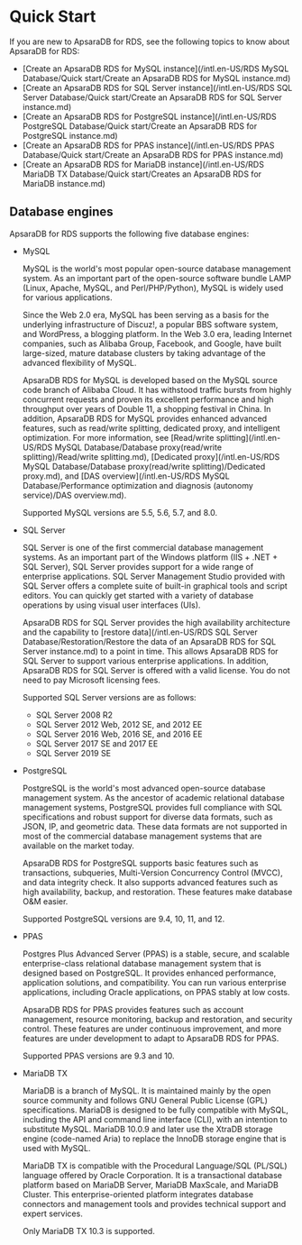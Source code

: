 # Quick Start

If you are new to ApsaraDB for RDS, see the following topics to know about ApsaraDB for RDS:

-   [Create an ApsaraDB RDS for MySQL instance](/intl.en-US/RDS MySQL Database/Quick start/Create an ApsaraDB RDS for MySQL instance.md)
-   [Create an ApsaraDB RDS for SQL Server instance](/intl.en-US/RDS SQL Server Database/Quick start/Create an ApsaraDB RDS for SQL Server instance.md)
-   [Create an ApsaraDB RDS for PostgreSQL instance](/intl.en-US/RDS PostgreSQL Database/Quick start/Create an ApsaraDB RDS for PostgreSQL instance.md)
-   [Create an ApsaraDB RDS for PPAS instance](/intl.en-US/RDS PPAS Database/Quick start/Create an ApsaraDB RDS for PPAS instance.md)
-   [Create an ApsaraDB RDS for MariaDB instance](/intl.en-US/RDS MariaDB TX Database/Quick start/Creates an ApsaraDB RDS for MariaDB instance.md)

## Database engines

ApsaraDB for RDS supports the following five database engines:

-   MySQL

    MySQL is the world's most popular open-source database management system. As an important part of the open-source software bundle LAMP \(Linux, Apache, MySQL, and Perl/PHP/Python\), MySQL is widely used for various applications.

    Since the Web 2.0 era, MySQL has been serving as a basis for the underlying infrastructure of Discuz!, a popular BBS software system, and WordPress, a blogging platform. In the Web 3.0 era, leading Internet companies, such as Alibaba Group, Facebook, and Google, have built large-sized, mature database clusters by taking advantage of the advanced flexibility of MySQL.

    ApsaraDB RDS for MySQL is developed based on the MySQL source code branch of Alibaba Cloud. It has withstood traffic bursts from highly concurrent requests and proven its excellent performance and high throughput over years of Double 11, a shopping festival in China. In addition, ApsaraDB RDS for MySQL provides enhanced advanced features, such as read/write splitting, dedicated proxy, and intelligent optimization. For more information, see [Read/write splitting](/intl.en-US/RDS MySQL Database/Database proxy(read/write splitting)/Read/write splitting.md), [Dedicated proxy](/intl.en-US/RDS MySQL Database/Database proxy(read/write splitting)/Dedicated proxy.md), and [DAS overview](/intl.en-US/RDS MySQL Database/Performance optimization and diagnosis (autonomy service)/DAS overview.md).

    Supported MySQL versions are 5.5, 5.6, 5.7, and 8.0.

-   SQL Server

    SQL Server is one of the first commercial database management systems. As an important part of the Windows platform \(IIS + .NET + SQL Server\), SQL Server provides support for a wide range of enterprise applications. SQL Server Management Studio provided with SQL Server offers a complete suite of built-in graphical tools and script editors. You can quickly get started with a variety of database operations by using visual user interfaces \(UIs\).

    ApsaraDB RDS for SQL Server provides the high availability architecture and the capability to [restore data](/intl.en-US/RDS SQL Server Database/Restoration/Restore the data of an ApsaraDB RDS for SQL Server instance.md) to a point in time. This allows ApsaraDB RDS for SQL Server to support various enterprise applications. In addition, ApsaraDB RDS for SQL Server is offered with a valid license. You do not need to pay Microsoft licensing fees.

    Supported SQL Server versions are as follows:

    -   SQL Server 2008 R2
    -   SQL Server 2012 Web, 2012 SE, and 2012 EE
    -   SQL Server 2016 Web, 2016 SE, and 2016 EE
    -   SQL Server 2017 SE and 2017 EE
    -   SQL Server 2019 SE
-   PostgreSQL

    PostgreSQL is the world's most advanced open-source database management system. As the ancestor of academic relational database management systems, PostgreSQL provides full compliance with SQL specifications and robust support for diverse data formats, such as JSON, IP, and geometric data. These data formats are not supported in most of the commercial database management systems that are available on the market today.

    ApsaraDB RDS for PostgreSQL supports basic features such as transactions, subqueries, Multi-Version Concurrency Control \(MVCC\), and data integrity check. It also supports advanced features such as high availability, backup, and restoration. These features make database O&M easier.

    Supported PostgreSQL versions are 9.4, 10, 11, and 12.

-   PPAS

    Postgres Plus Advanced Server \(PPAS\) is a stable, secure, and scalable enterprise-class relational database management system that is designed based on PostgreSQL. It provides enhanced performance, application solutions, and compatibility. You can run various enterprise applications, including Oracle applications, on PPAS stably at low costs.

    ApsaraDB RDS for PPAS provides features such as account management, resource monitoring, backup and restoration, and security control. These features are under continuous improvement, and more features are under development to adapt to ApsaraDB RDS for PPAS.

    Supported PPAS versions are 9.3 and 10.

-   MariaDB TX

    MariaDB is a branch of MySQL. It is maintained mainly by the open source community and follows GNU General Public License \(GPL\) specifications. MariaDB is designed to be fully compatible with MySQL, including the API and command line interface \(CLI\), with an intention to substitute MySQL. MariaDB 10.0.9 and later use the XtraDB storage engine \(code-named Aria\) to replace the InnoDB storage engine that is used with MySQL.

    MariaDB TX is compatible with the Procedural Language/SQL \(PL/SQL\) language offered by Oracle Corporation. It is a transactional database platform based on MariaDB Server, MariaDB MaxScale, and MariaDB Cluster. This enterprise-oriented platform integrates database connectors and management tools and provides technical support and expert services.

    Only MariaDB TX 10.3 is supported.


